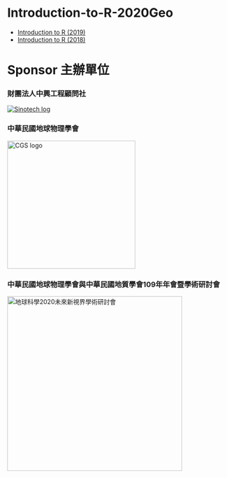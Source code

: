 # Introduction-to-R-2020Geo

- [Introduction to R (2019)](https://personlin.github.io/Introduction-to-R-2019TGA/)
- [Introduction to R (2018)](https://personlin.github.io/Introduction-to-R-2018geo/)

# Sponsor 主辦單位
 
### 財團法人中興工程顧問社
[![Sinotech log](https://www.sinotech.org.tw/zh/Modules/SinotechMenu/images/banner.png "Sinotech")](https://www.sinotech.org.tw/zh/)

### 中華民國地球物理學會
<a href="http://www.cgs.org.tw/"><img src="http://www.cgs.org.tw/image/logo.jpg" alt="CGS logo" width="293"/></a>

### 中華民國地球物理學會與中華民國地質學會109年年會暨學術研討會 

<a href="https://cgs.gst.org.tw/Geosciences2020"><img src="https://cgs.gst.org.tw/images/seo_og/1580467667510.jpg" alt="地球科學2020未來新視界學術研討會" width="400"/>
</a>
